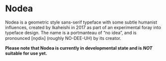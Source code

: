 Nodea
========================
Nodea is a geometric style sans-serif typeface with some subtle humanist influences, created by Ikaheishi in 2017 as part of an experimental foray into typeface design. The name is a portmanteau of “no idea”, and is pronounced [no̞diʌ] (roughly NO-DEE-UH) by its creator.

**Please note that Nodea is currently in developmental state and is *NOT* suitable for use yet.**
